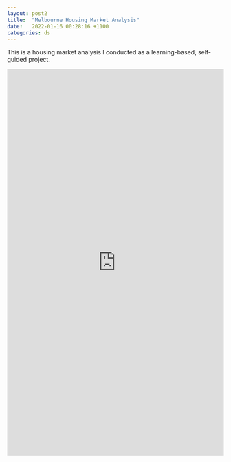 ```yaml
---
layout: post2
title:  "Melbourne Housing Market Analysis"
date:   2022-01-16 00:28:16 +1100
categories: ds
---
```


This is a housing market analysis I conducted as a learning-based, self-guided project. 

<centre>
<iframe 
src="https://drive.google.com/file/d/1TMzfM_B8470IlZ6tHNOCPsiuF2CFVg8e/view" width="100%" height="900px" frameborder="0" allowfullscreen></iframe>
</centre>